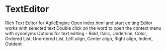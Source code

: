# TextEditor
Rich Text Editor for AgileEngine
Open index.html and start editing
Editor works with selected text
Double click on the word to open the context menu with synonyms
Options for text editing - Bold, Italic, Underline, Color, Ordered List, Unordered List, Left align, Center align, Right align, Indent, Outdent 
